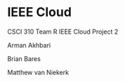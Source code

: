 # IEEE Cloud
CSCI 310 Team R IEEE Cloud Project 2

Arman Akhbari

Brian Bares

 
Matthew van Niekerk

